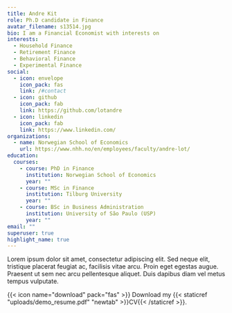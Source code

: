 ```yaml
---
title: Andre Kit
role: Ph.D candidate in Finance
avatar_filename: s13514.jpg
bio: I am a Financial Economist with interests on
interests:
  - Household Finance
  - Retirement Finance
  - Behavioral Finance
  - Experimental Finance
social:
  - icon: envelope
    icon_pack: fas
    link: /#contact
  - icon: github
    icon_pack: fab
    link: https://github.com/lotandre
  - icon: linkedin
    icon_pack: fab
    link: https://www.linkedin.com/
organizations:
  - name: Norwegian School of Economics
    url: https://www.nhh.no/en/employees/faculty/andre-lot/
education:
  courses:
    - course: PhD in Finance
      institution: Norwegian School of Economics
      year: ""
    - course: MSc in Finance
      institution: Tilburg University
      year: ""
    - course: BSc in Business Administration
      institution: University of São Paulo (USP)
      year: ""
email: ""
superuser: true
highlight_name: true
---
```

Lorem ipsum dolor sit amet, consectetur adipiscing elit. Sed neque elit, tristique placerat feugiat ac, facilisis vitae arcu. Proin eget egestas augue. Praesent ut sem nec arcu pellentesque aliquet. Duis dapibus diam vel metus tempus vulputate.

{{< icon name="download" pack="fas" >}} Download my {{< staticref "uploads/demo_resume.pdf" "newtab" >}}CV{{< /staticref >}}.